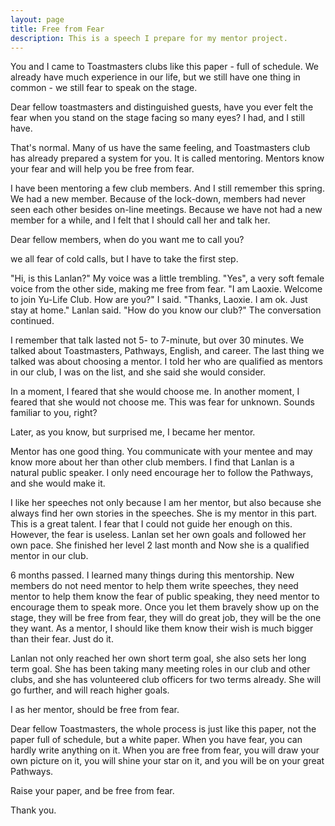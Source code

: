 ```yaml
---
layout: page
title: Free from Fear
description: This is a speech I prepare for my mentor project.
---
```



You and I came to Toastmasters clubs like this paper - full of schedule.
We already have much experience in our life, but we still have one thing
in common - we still fear to speak on the stage.

Dear fellow toastmasters and distinguished guests, have you ever felt
the fear when you stand on the stage facing so many eyes? I had, and I
still have.

That's normal. Many of us have the same feeling, and Toastmasters club has
already prepared a system for you. It is called mentoring. Mentors know your
fear and will help you be free from fear.

I have been mentoring a few club members. And I still remember this spring.
We had a new member. Because of the lock-down, members had never seen each
other besides on-line meetings. Because we have not had a new member for a
while, and I felt that I should call her and talk her.

Dear fellow members, when do you want me to call you?

we all fear of cold calls, but I have to take the first step.

"Hi, is this Lanlan?" My voice was a little trembling.
"Yes", a very soft female voice from the other side, making me free from fear.
"I am Laoxie. Welcome to join Yu-Life Club. How are you?" I said.
"Thanks, Laoxie. I am ok. Just stay at home." Lanlan said.
"How do you know our club?" The conversation continued.

I remember that talk lasted not 5- to 7-minute, but over 30 minutes. We talked
about Toastmasters, Pathways, English, and career. The last thing we talked
was about choosing a mentor. I told her who are qualified as mentors in our
club, I was on the list, and she said she would consider.

In a moment, I feared that she would choose me. In another moment, I feared
that she would not choose me. This was fear for unknown. Sounds familiar to
you, right?

Later, as you know, but surprised me, I became her mentor.

Mentor has one good thing. You communicate with your mentee and may know more
about her than other club members. I find that Lanlan is a natural public
speaker. I only need encourage her to follow the Pathways, and she would make
it.

I like her speeches not only because I am her mentor, but also because
she always find her own stories in the speeches. She is my mentor in this part.
This is a great talent. I fear that I could not guide her enough on this.
However, the fear is useless. Lanlan set her own goals and followed her own
pace. She finished her level 2 last month and Now she is a qualified mentor
in our club.

6 months passed. I learned many things during this mentorship. New members
do not need mentor to help them write speeches, they need mentor to help them
know the fear of public speaking, they need mentor to encourage them to speak
more. Once you let them bravely show up on the stage, they will be free from
fear, they will do great job, they will be the one they want. As a mentor, I
should like them know their wish is much bigger than their fear. Just do it.

Lanlan not only reached her own short term goal, she also sets her long term
goal. She has been taking many meeting roles in our club and other clubs, and
she has volunteered club officers for two terms already. She will go further,
and will reach higher goals.

I as her mentor, should be free from fear.

Dear fellow Toastmasters, the whole process is just like this paper, not the
paper full of schedule, but a white paper. When you have fear, you can hardly
write anything on it. When you are free from fear, you will draw your own
picture on it, you will shine your star on it, and you will be on your great
Pathways.

Raise your paper, and be free from fear.

Thank you.